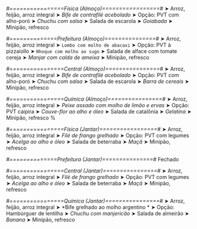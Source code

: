 
*#================Física (Almoço)=================#*
➤ Arroz, feijão, arroz integral
➤ *Bife de contrafilé acebolado*
➤ Opção: PVT com alho-poró
➤ *Chuchu com salsa*
➤ Salada de escarola
➤ *Goiabada*
➤ Minipão, refresco

*#==============Prefeitura (Almoço)===============#*
➤ Arroz, feijão, arroz integral
➤ `Lombo com molho de abacaxi`
➤ Opção: PVT à pizzaiollo
➤ `Nhoque com molho ao sugo`
➤ Salada de alface com tomate cereja
➤ *Manjar com calda de ameixa*
➤ Minipão, refresco

*#================Central (Almoço)================#*
➤ Arroz, feijão, arroz integral
➤ *Bife de contrafilé acebolado*
➤ Opção: PVT com alho-poró
➤ *Chuchu com salsa*
➤ Salada de escarola
➤ *Barra de cereais*
➤ Minipão, refresco

*#================Química (Almoço)================#*
➤ Arroz, feijão, arroz integral
➤ *Peixe assado com molho de limão e ervas*
➤ Opção: PVT caipira
➤ *Couve-flor ao alho e óleo*
➤ Salada de catalônia 
➤ *Gelatina*
➤ Minipão, refresco
%

*#================Física (Jantar)=================#*
➤ Arroz, feijão, arroz integral
➤ *Filé de frango grelhado*
➤ Opção: PVT com legumes
➤ *Acelga ao alho e óleo*
➤ Salada de beterraba
➤ *Maçã*
➤ Minipão, refresco

*#==============Prefeitura (Jantar)===============#*
Fechado

*#================Central (Jantar)================#*
➤ Arroz, feijão, arroz integral
➤ *Filé de frango grelhado*
➤ Opção: PVT com legumes
➤ *Acelga ao alho e óleo*
➤ Salada de beterraba
➤ *Maçã*
➤ Minipão, refresco

*#================Química (Jantar)================#*
➤ Arroz, feijão, arroz integral
➤ *Bife grelhado ao molho argentino *
➤ Opção: Hambúrguer de lentilha 
➤ *Chuchu com manjericão*
➤ Salada de almeirão
➤ *Banana*
➤ Minipão, refresco
